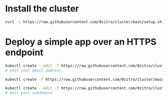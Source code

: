 # Install the cluster

```sh
curl -L https://raw.githubusercontent.com/0zitro/cluster/main/setup.sh | sh
```

# Deploy a simple app over an HTTPS endpoint

```sh
kubectl create --edit -f https://raw.githubusercontent.com/0zitro/cluster/main/letsencrypt-issuer.yaml
# edit your email address

kubectl create -f https://raw.githubusercontent.com/0zitro/cluster/main/hello-service.yaml

kubectl create --edit -f https://raw.githubusercontent.com/0zitro/cluster/main/nginx-ingress.yaml
# edit your subdomain
```
